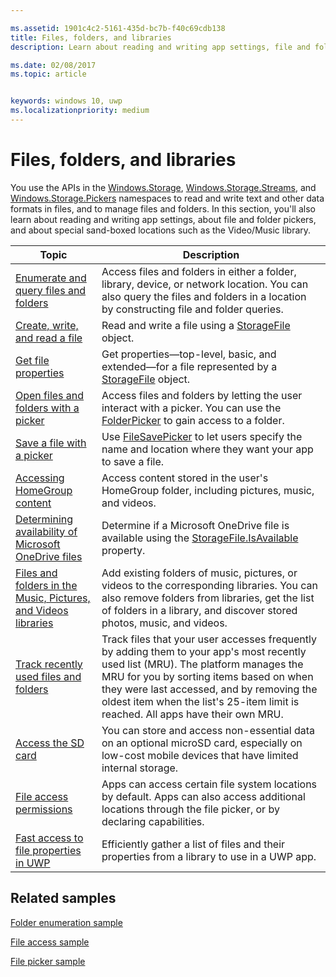 ```yaml
---

ms.assetid: 1901c4c2-5161-435d-bc7b-f40c69cdb138
title: Files, folders, and libraries
description: Learn about reading and writing app settings, file and folder pickers, and special sand-boxed locations such as the Video/Music library.

ms.date: 02/08/2017
ms.topic: article


keywords: windows 10, uwp
ms.localizationpriority: medium
---
```

 # Files, folders, and libraries


You use the APIs in the [Windows.Storage](https://msdn.microsoft.com/library/windows/apps/br227346), [Windows.Storage.Streams](https://msdn.microsoft.com/library/windows/apps/br241791), and [Windows.Storage.Pickers](https://msdn.microsoft.com/library/windows/apps/br207928) namespaces to read and write text and other data formats in files, and to manage files and folders. In this section, you'll also learn about reading and writing app settings, about file and folder pickers, and about special sand-boxed locations such as the Video/Music library.

| Topic | Description  |
|-------|--------------|
| [Enumerate and query files and folders](quickstart-listing-files-and-folders.md) | Access files and folders in either a folder, library, device, or network   location. You can also query the files and folders in a location by constructing file and folder queries. |
| [Create, write, and read a file](quickstart-reading-and-writing-files.md) | Read and write a file using a [StorageFile](https://msdn.microsoft.com/library/windows/apps/br227171) object. |
| [Get file properties](quickstart-getting-file-properties.md) | Get properties—top-level, basic, and extended—for a file represented by a   [StorageFile](https://msdn.microsoft.com/library/windows/apps/br227171) object. |
| [Open files and folders with a picker](quickstart-using-file-and-folder-pickers.md) | Access files and folders by letting the user interact with a picker. You can use the   [FolderPicker](https://msdn.microsoft.com/library/windows/apps/br207881) to gain access to a folder. |
| [Save a file with a picker](quickstart-save-a-file-with-a-picker.md) | Use [FileSavePicker](https://msdn.microsoft.com/library/windows/apps/br207871) to let users specify the name and location where they want your app to save a file. |
| [Accessing HomeGroup content](quickstart-accessing-homegroup-content.md) | Access content stored in the user's HomeGroup folder, including pictures, music, and videos. |
| [Determining availability of Microsoft OneDrive files](quickstart-determining-availability-of-microsoft-onedrive-files.md) | Determine if a Microsoft OneDrive file is available using the [StorageFile.IsAvailable](https://msdn.microsoft.com/library/windows/apps/windows.storage.storagefile.isavailable.aspx) property. |
| [Files and folders in the Music, Pictures, and Videos libraries](quickstart-managing-folders-in-the-music-pictures-and-videos-libraries.md) | Add existing folders of music, pictures, or videos to the corresponding libraries. You can also remove folders from libraries, get the list of folders in a library, and discover stored photos, music, and videos. |
| [Track recently used files and folders](how-to-track-recently-used-files-and-folders.md) | Track files that your user accesses frequently by adding them to your app's most recently used list (MRU). The platform manages the MRU for you by sorting items based on when they were last accessed, and by removing the oldest item when the list's 25-item limit is reached. All apps have their own MRU. |
| [Access the SD card](access-the-sd-card.md) | You can store and access non-essential data on an optional microSD card, especially on low-cost mobile devices that have limited internal storage. |
| [File access permissions](file-access-permissions.md) | Apps can access certain file system locations by default. Apps can also access additional locations through the file picker, or by declaring capabilities. |
| [Fast access to file properties in UWP](fast-file-properties.md) | Efficiently gather a list of files and their properties from a library to use in a UWP app. |

## Related samples
[Folder enumeration sample](http://go.microsoft.com/fwlink/p/?linkid=619993)

[File access sample](http://go.microsoft.com/fwlink/p/?linkid=619995)

[File picker sample](http://go.microsoft.com/fwlink/p/?linkid=619994)
 

 
